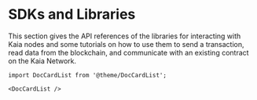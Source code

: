 # SDKs and Libraries

This section gives the API references of the libraries for interacting with Kaia nodes and some tutorials on how to use them to send a transaction, read data from the blockchain, and communicate with an existing contract on the Kaia Network.

```mdx-code-block
import DocCardList from '@theme/DocCardList';

<DocCardList />
```